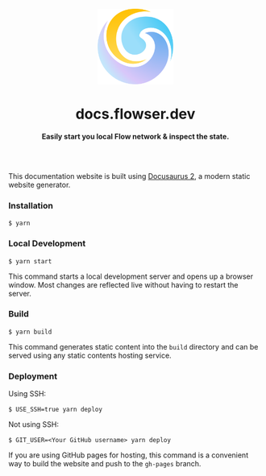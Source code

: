 <div align="center">
	<br>
	<img alt="Flowser logo" src="static/img/logo.svg" width="150" height="150">
	<h1>docs.flowser.dev</h1>
	<p>
		<b>Easily start you local Flow network & inspect the state.</b>
	</p>
	<br>
	<br>
</div>


This documentation website is built using [Docusaurus 2](https://docusaurus.io/), a modern static website generator.

### Installation

```
$ yarn
```

### Local Development

```
$ yarn start
```

This command starts a local development server and opens up a browser window. Most changes are reflected live without having to restart the server.

### Build

```
$ yarn build
```

This command generates static content into the `build` directory and can be served using any static contents hosting service.

### Deployment

Using SSH:

```
$ USE_SSH=true yarn deploy
```

Not using SSH:

```
$ GIT_USER=<Your GitHub username> yarn deploy
```

If you are using GitHub pages for hosting, this command is a convenient way to build the website and push to the `gh-pages` branch.
